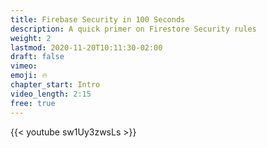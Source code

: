 ```yaml
---
title: Firebase Security in 100 Seconds
description: A quick primer on Firestore Security rules
weight: 2
lastmod: 2020-11-20T10:11:30-02:00
draft: false
vimeo: 
emoji: 🔥
chapter_start: Intro 
video_length: 2:15
free: true
---
```


<div class="vid-center">
{{< youtube sw1Uy3zwsLs >}}
</div>
